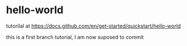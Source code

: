 # hello-world
tutorilal at https://docs.github.com/en/get-started/quickstart/hello-world

this is a first branch tutorial, I am now suposed to commit

